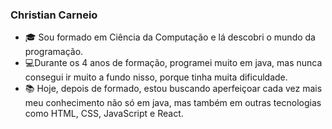 ### Christian Carneio

- 🎓 Sou formado em Ciência da Computação e lá descobri o mundo da programação.
- 💻Durante os 4 anos de formação, programei muito em java, mas nunca consegui ir muito a fundo nisso, porque tinha muita dificuldade.
- 📚 Hoje, depois de formado, estou buscando aperfeiçoar cada vez mais meu conhecimento não só em java, mas também em outras tecnologias como HTML, CSS, JavaScript e React.

